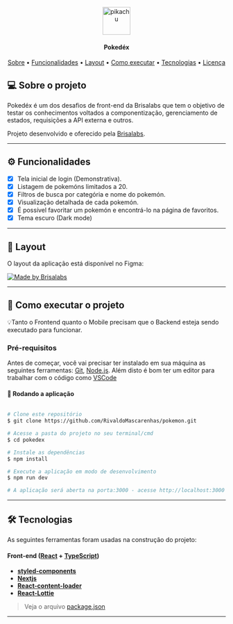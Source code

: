 <p align="center">
  <img align="center" alt="pikachu" width=64 src="https://emojis.slackmojis.com/emojis/images/1553689407/5541/pikachu.gif?1553689407">
</p>

<h4 align="center"> 
	Pokedéx
</h4>

<p align="center">
 <a href="#-sobre-o-projeto">Sobre</a> •
 <a href="#-funcionalidades">Funcionalidades</a> •
 <a href="#-layout">Layout</a> • 
 <a href="#-como-executar-o-projeto">Como executar</a> • 
 <a href="#-tecnologias">Tecnologias</a> • 
 <a href="#user-content--licença">Licença</a>
</p>

## 💻 Sobre o projeto

Pokedéx é um dos desafios de front-end da Brisalabs que tem o objetivo de testar os conhecimentos voltados a componentização, gerenciamento de estados, requisições a API externa e outros.

Projeto desenvolvido e oferecido pela [Brisalabs](https://github.com/brisalabs).

---

## ⚙️ Funcionalidades

- [x] Tela inicial de login (Demonstrativa).
- [x] Listagem de pokemóns limitados a 20.
- [x] Filtros de busca por categória e nome do pokemón.
- [x] Visualização detalhada de cada pokemón.
- [x] É possível favoritar um pokemón e encontrá-lo na página de favoritos.
- [x] Tema escuro (Dark mode)

---

## 🎨 Layout

O layout da aplicação está disponível no Figma:

<a href="https://www.figma.com/file/o91t40vYqx9cmQL4nvf9PC/Desafio-Dev-Brisalabs?node-id=6%3A44">
  <img alt="Made by Brisalabs" src="https://img.shields.io/badge/Acessar%20Layout%20-Figma-%2304D361">
</a>

---

## 🚀 Como executar o projeto

💡Tanto o Frontend quanto o Mobile precisam que o Backend esteja sendo executado para funcionar.

### Pré-requisitos

Antes de começar, você vai precisar ter instalado em sua máquina as seguintes ferramentas:
[Git](https://git-scm.com), [Node.js](https://nodejs.org/en/).
Além disto é bom ter um editor para trabalhar com o código como [VSCode](https://code.visualstudio.com/)

#### 🧭 Rodando a aplicação

```bash

# Clone este repositório
$ git clone https://github.com/RivaldoMascarenhas/pokemon.git

# Acesse a pasta do projeto no seu terminal/cmd
$ cd pokedex

# Instale as dependências
$ npm install

# Execute a aplicação em modo de desenvolvimento
$ npm run dev

# A aplicação será aberta na porta:3000 - acesse http://localhost:3000

```

---

## 🛠 Tecnologias

As seguintes ferramentas foram usadas na construção do projeto:

#### **Front-end** ([React](https://reactjs.org/) + [TypeScript](https://www.typescriptlang.org/))

- **[styled-components](https://styled-components.com/)**
- **[Nextjs](https://nextjs.org/)**
- **[React-content-loader](https://www.npmjs.com/package/react-content-loader)**
- **[React-Lottie](https://lottiefiles.com/)**

> Veja o arquivo [package.json](https://github.com/RivaldoMascarenhas/pokemon/blob/master/package.json)

---
